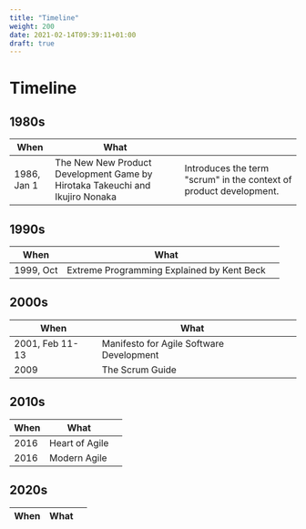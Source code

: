 ```yaml
---
title: "Timeline"
weight: 200
date: 2021-02-14T09:39:11+01:00
draft: true
---
```


# Timeline

## 1980s
When         | What      |     |
------------ | --------- | --- |
1986, Jan 1  | The New New Product Development Game by Hirotaka Takeuchi and Ikujiro Nonaka | Introduces the term "scrum" in the context of product development.


## 1990s
When         | What      |     |
------------ | --------- | --- |
1999, Oct    | Extreme Programming Explained by Kent Beck |

## 2000s
When         | What      |     |
------------ | --------- | --- |
2001, Feb 11- 13| Manifesto for Agile Software Development |
2009         | The Scrum Guide |

## 2010s
When         | What      |     |
------------ | --------- | --- |
2016         | Heart of Agile |
2016         | Modern Agile |

## 2020s
When         | What      |     |
------------ | --------- | --- |